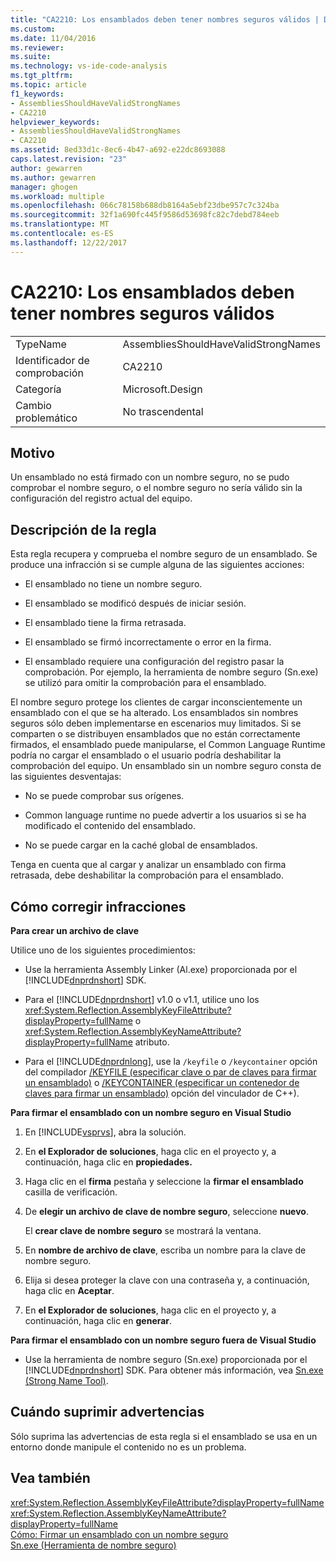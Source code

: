 ```yaml
---
title: "CA2210: Los ensamblados deben tener nombres seguros válidos | Documentos de Microsoft"
ms.custom: 
ms.date: 11/04/2016
ms.reviewer: 
ms.suite: 
ms.technology: vs-ide-code-analysis
ms.tgt_pltfrm: 
ms.topic: article
f1_keywords:
- AssembliesShouldHaveValidStrongNames
- CA2210
helpviewer_keywords:
- AssembliesShouldHaveValidStrongNames
- CA2210
ms.assetid: 8ed33d1c-8ec6-4b47-a692-e22dc8693088
caps.latest.revision: "23"
author: gewarren
ms.author: gewarren
manager: ghogen
ms.workload: multiple
ms.openlocfilehash: 066c78158b688db8164a5ebf23dbe957c7c324ba
ms.sourcegitcommit: 32f1a690fc445f9586d53698fc82c7debd784eeb
ms.translationtype: MT
ms.contentlocale: es-ES
ms.lasthandoff: 12/22/2017
---
```

# <a name="ca2210-assemblies-should-have-valid-strong-names"></a>CA2210: Los ensamblados deben tener nombres seguros válidos
|||  
|-|-|  
|TypeName|AssembliesShouldHaveValidStrongNames|  
|Identificador de comprobación|CA2210|  
|Categoría|Microsoft.Design|  
|Cambio problemático|No trascendental|  
  
## <a name="cause"></a>Motivo  
 Un ensamblado no está firmado con un nombre seguro, no se pudo comprobar el nombre seguro, o el nombre seguro no sería válido sin la configuración del registro actual del equipo.  
  
## <a name="rule-description"></a>Descripción de la regla  
 Esta regla recupera y comprueba el nombre seguro de un ensamblado. Se produce una infracción si se cumple alguna de las siguientes acciones:  
  
-   El ensamblado no tiene un nombre seguro.  
  
-   El ensamblado se modificó después de iniciar sesión.  
  
-   El ensamblado tiene la firma retrasada.  
  
-   El ensamblado se firmó incorrectamente o error en la firma.  
  
-   El ensamblado requiere una configuración del registro pasar la comprobación. Por ejemplo, la herramienta de nombre seguro (Sn.exe) se utilizó para omitir la comprobación para el ensamblado.  
  
 El nombre seguro protege los clientes de cargar inconscientemente un ensamblado con el que se ha alterado. Los ensamblados sin nombres seguros sólo deben implementarse en escenarios muy limitados. Si se comparten o se distribuyen ensamblados que no están correctamente firmados, el ensamblado puede manipularse, el Common Language Runtime podría no cargar el ensamblado o el usuario podría deshabilitar la comprobación del equipo. Un ensamblado sin un nombre seguro consta de las siguientes desventajas:  
  
-   No se puede comprobar sus orígenes.  
  
-   Common language runtime no puede advertir a los usuarios si se ha modificado el contenido del ensamblado.  
  
-   No se puede cargar en la caché global de ensamblados.  
  
 Tenga en cuenta que al cargar y analizar un ensamblado con firma retrasada, debe deshabilitar la comprobación para el ensamblado.  
  
## <a name="how-to-fix-violations"></a>Cómo corregir infracciones  
 **Para crear un archivo de clave**  
  
 Utilice uno de los siguientes procedimientos:  
  
-   Use la herramienta Assembly Linker (Al.exe) proporcionada por el [!INCLUDE[dnprdnshort](../code-quality/includes/dnprdnshort_md.md)] SDK.  
  
-   Para el [!INCLUDE[dnprdnshort](../code-quality/includes/dnprdnshort_md.md)] v1.0 o v1.1, utilice uno los <xref:System.Reflection.AssemblyKeyFileAttribute?displayProperty=fullName> o <xref:System.Reflection.AssemblyKeyNameAttribute?displayProperty=fullName> atributo.  
  
-   Para el [!INCLUDE[dnprdnlong](../code-quality/includes/dnprdnlong_md.md)], use la `/keyfile` o `/keycontainer` opción del compilador [/KEYFILE (especificar clave o par de claves para firmar un ensamblado)](/cpp/build/reference/keyfile-specify-key-or-key-pair-to-sign-an-assembly) o [/KEYCONTAINER (especificar un contenedor de claves para firmar un ensamblado)](/cpp/build/reference/keycontainer-specify-a-key-container-to-sign-an-assembly) opción del vinculador de C++).  
  
 **Para firmar el ensamblado con un nombre seguro en Visual Studio**  
  
1.  En [!INCLUDE[vsprvs](../code-quality/includes/vsprvs_md.md)], abra la solución.  
  
2.  En **el Explorador de soluciones**, haga clic en el proyecto y, a continuación, haga clic en **propiedades.**  
  
3.  Haga clic en el **firma** pestaña y seleccione la **firmar el ensamblado** casilla de verificación.  
  
4.  De **elegir un archivo de clave de nombre seguro**, seleccione **nuevo**.  
  
     El **crear clave de nombre seguro** se mostrará la ventana.  
  
5.  En **nombre de archivo de clave**, escriba un nombre para la clave de nombre seguro.  
  
6.  Elija si desea proteger la clave con una contraseña y, a continuación, haga clic en **Aceptar**.  
  
7.  En **el Explorador de soluciones**, haga clic en el proyecto y, a continuación, haga clic en **generar**.  
  
 **Para firmar el ensamblado con un nombre seguro fuera de Visual Studio**  
  
-   Use la herramienta de nombre seguro (Sn.exe) proporcionada por el [!INCLUDE[dnprdnshort](../code-quality/includes/dnprdnshort_md.md)] SDK. Para obtener más información, vea [Sn.exe (Strong Name Tool)](/dotnet/framework/tools/sn-exe-strong-name-tool).  
  
## <a name="when-to-suppress-warnings"></a>Cuándo suprimir advertencias  
 Sólo suprima las advertencias de esta regla si el ensamblado se usa en un entorno donde manipule el contenido no es un problema.  
  
## <a name="see-also"></a>Vea también  
 <xref:System.Reflection.AssemblyKeyFileAttribute?displayProperty=fullName>   
 <xref:System.Reflection.AssemblyKeyNameAttribute?displayProperty=fullName>   
 [Cómo: Firmar un ensamblado con un nombre seguro](/dotnet/framework/app-domains/how-to-sign-an-assembly-with-a-strong-name)   
 [Sn.exe (Herramienta de nombre seguro)](/dotnet/framework/tools/sn-exe-strong-name-tool)